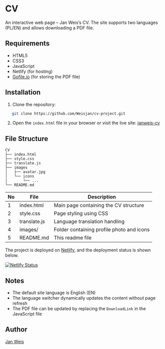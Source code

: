 # CV

An interactive web page – Jan Weis’s CV. The site supports two languages (PL/EN) and allows downloading a PDF file.

## Requirements

- HTML5  
- CSS3  
- JavaScript  
- Netlify (for hosting)  
- [Gofile.io](https://gofile.io/d/E8TL3I) (for storing the PDF file)

## Installation

1. Clone the repository:
```sh
   git clone https://github.com/Weisjan/cv-project.git
```
2. Open the `index.html` file in your browser or visit the live site: [janweis-cv](https://janweis-cv.netlify.app)

## File Structure

```
CV  
├── index.html  
├── style.css
├── translate.js  
├── images
│   ├── avatar.jpg
│   └── icons
|       └── ...
└── README.md
```

| No  | File        | Description                                         |
| --- | ----------- | --------------------------------------------------- |
| 1   | index.html  | Main page containing the CV structure               |
| 2   | style.css   | Page styling using CSS                              |
| 3   | translate.js| Language translation handling                       |
| 4   | images/     | Folder containing profile photo and icons           |
| 5   | README.md   | This readme file                                    |

The project is deployed on [Netlify](https://janweis-cv.netlify.app), and the deployment status is shown below.

[![Netlify Status](https://api.netlify.com/api/v1/badges/704f99c4-4f8a-4304-90ab-320266d3a3d6/deploy-status)](https://app.netlify.com/sites/janweis-cv/deploys)

## Notes

- The default site language is English (EN)  
- The language switcher dynamically updates the content without page refresh  
- The PDF file can be updated by replacing the `DownloadLink` in the JavaScript file

## Author

[Jan Weis](https://github.com/Weisjan)
